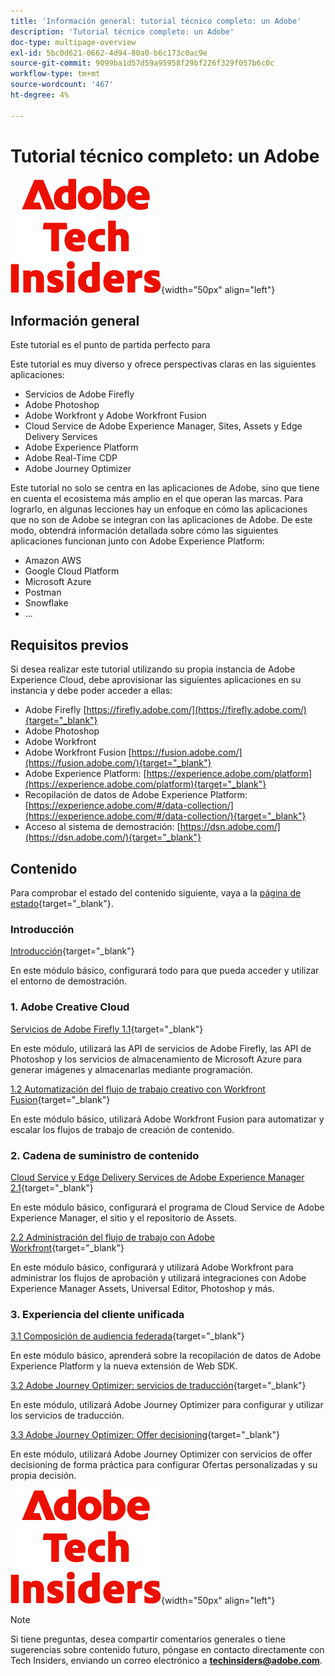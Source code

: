```yaml
---
title: 'Información general: tutorial técnico completo: un Adobe'
description: 'Tutorial técnico completo: un Adobe'
doc-type: multipage-overview
exl-id: 5bc0d621-0662-4d94-80a0-b6c173c0ac9e
source-git-commit: 9099ba1d57d59a95958f29bf226f329f057b6c0c
workflow-type: tm+mt
source-wordcount: '467'
ht-degree: 4%

---
```


# Tutorial técnico completo: un Adobe

![Perspectivas técnicas](./assets/images/techinsiders.png){width="50px" align="left"}

## Información general

Este tutorial es el punto de partida perfecto para

Este tutorial es muy diverso y ofrece perspectivas claras en las siguientes aplicaciones:

- Servicios de Adobe Firefly
- Adobe Photoshop
- Adobe Workfront y Adobe Workfront Fusion
- Cloud Service de Adobe Experience Manager, Sites, Assets y Edge Delivery Services
- Adobe Experience Platform
- Adobe Real-Time CDP
- Adobe Journey Optimizer


Este tutorial no solo se centra en las aplicaciones de Adobe, sino que tiene en cuenta el ecosistema más amplio en el que operan las marcas. Para lograrlo, en algunas lecciones hay un enfoque en cómo las aplicaciones que no son de Adobe se integran con las aplicaciones de Adobe. De este modo, obtendrá información detallada sobre cómo las siguientes aplicaciones funcionan junto con Adobe Experience Platform:

- Amazon AWS
- Google Cloud Platform
- Microsoft Azure
- Postman
- Snowflake
- ...

## Requisitos previos

Si desea realizar este tutorial utilizando su propia instancia de Adobe Experience Cloud, debe aprovisionar las siguientes aplicaciones en su instancia y debe poder acceder a ellas:

- Adobe Firefly [https://firefly.adobe.com/](https://firefly.adobe.com/){target="_blank"}
- Adobe Photoshop
- Adobe Workfront
- Adobe Workfront Fusion [https://fusion.adobe.com/](https://fusion.adobe.com/){target="_blank"}
- Adobe Experience Platform: [https://experience.adobe.com/platform](https://experience.adobe.com/platform){target="_blank"}
- Recopilación de datos de Adobe Experience Platform: [https://experience.adobe.com/#/data-collection/](https://experience.adobe.com/#/data-collection/){target="_blank"}
- Acceso al sistema de demostración: [https://dsn.adobe.com/](https://dsn.adobe.com/){target="_blank"}

## Contenido

Para comprobar el estado del contenido siguiente, vaya a la [página de estado](./status.md){target="_blank"}.

### Introducción

[Introducción](./modules/getting-started/gettingstarted/getting-started.md){target="_blank"}

En este módulo básico, configurará todo para que pueda acceder y utilizar el entorno de demostración.

### 1. Adobe Creative Cloud

[Servicios de Adobe Firefly 1.1](./modules/creative-cloud/module1.1/firefly-services.md){target="_blank"}

En este módulo, utilizará las API de servicios de Adobe Firefly, las API de Photoshop y los servicios de almacenamiento de Microsoft Azure para generar imágenes y almacenarlas mediante programación.

[1.2 Automatización del flujo de trabajo creativo con Workfront Fusion](./modules/creative-cloud/module1.2/automation.md){target="_blank"}

En este módulo básico, utilizará Adobe Workfront Fusion para automatizar y escalar los flujos de trabajo de creación de contenido.

### 2. Cadena de suministro de contenido

[Cloud Service y Edge Delivery Services de Adobe Experience Manager 2.1](./modules/csc/module2.1/aemcs.md){target="_blank"}

En este módulo básico, configurará el programa de Cloud Service de Adobe Experience Manager, el sitio y el repositorio de Assets.

[2.2 Administración del flujo de trabajo con Adobe Workfront](./modules/csc/module2.2/workfront.md){target="_blank"}

En este módulo básico, configurará y utilizará Adobe Workfront para administrar los flujos de aprobación y utilizará integraciones con Adobe Experience Manager Assets, Universal Editor, Photoshop y más.

### 3. Experiencia del cliente unificada

[3.1 Composición de audiencia federada](./modules/uce/module3.1/fac.md){target="_blank"}

En este módulo básico, aprenderá sobre la recopilación de datos de Adobe Experience Platform y la nueva extensión de Web SDK.

[3.2 Adobe Journey Optimizer: servicios de traducción](./modules/uce/module3.2/ajotranslationsvcs.md){target="_blank"}

En este módulo, utilizará Adobe Journey Optimizer para configurar y utilizar los servicios de traducción.

[3.3 Adobe Journey Optimizer: Offer decisioning](./modules/uce/module3.3/offer-decisioning.md){target="_blank"}

En este módulo, utilizará Adobe Journey Optimizer con servicios de offer decisioning de forma práctica para configurar Ofertas personalizadas y su propia decisión.

![Perspectivas técnicas](./assets/images/techinsiders.png){width="50px" align="left"}

>[!NOTE]
>
>Si tiene preguntas, desea compartir comentarios generales o tiene sugerencias sobre contenido futuro, póngase en contacto directamente con Tech Insiders, enviando un correo electrónico a **techinsiders@adobe.com**.
